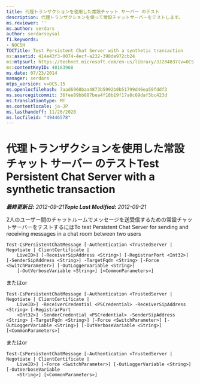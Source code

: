 ```yaml
---
title: 代理トランザクションを使用した常設チャット サーバー のテスト
description: 代理トランザクションを使って常設チャットサーバーをテストします。
ms.reviewer: ''
ms.author: serdars
author: serdarsoysal
f1.keywords:
- NOCSH
TOCTitle: Test Persistent Chat Server with a synthetic transaction
ms:assetid: 414e43f3-0074-4ecf-a232-398de972cb24
ms:mtpsurl: https://technet.microsoft.com/en-us/library/JJ204837(v=OCS.15)
ms:contentKeyID: 48183968
ms.date: 07/23/2014
manager: serdars
mtps_version: v=OCS.15
ms.openlocfilehash: 7aad6960baa4873b5992b0b51799d46ea59fddf3
ms.sourcegitcommit: 36fee89bb887bea4f18b19f17a8c69daf5bc423d
ms.translationtype: MT
ms.contentlocale: ja-JP
ms.lasthandoff: 11/26/2020
ms.locfileid: "49446578"
---
```

# <a name="test-persistent-chat-server-with-a-synthetic-transaction"></a><span data-ttu-id="a5f5d-103">代理トランザクションを使用した常設チャット サーバー のテスト</span><span class="sxs-lookup"><span data-stu-id="a5f5d-103">Test Persistent Chat Server with a synthetic transaction</span></span>

<div data-xmlns="http://www.w3.org/1999/xhtml">

<div class="topic" data-xmlns="http://www.w3.org/1999/xhtml" data-msxsl="urn:schemas-microsoft-com:xslt" data-cs="https://msdn.microsoft.com/">

<div data-asp="https://msdn2.microsoft.com/asp">



</div>

<div id="mainSection">

<div id="mainBody"><span data-ttu-id="a5f5d-104">

<span> </span></span><span class="sxs-lookup"><span data-stu-id="a5f5d-104">

<span> </span></span></span>

<span data-ttu-id="a5f5d-105">_**最終更新日:** 2012-09-21_</span><span class="sxs-lookup"><span data-stu-id="a5f5d-105">_**Topic Last Modified:** 2012-09-21_</span></span>

<span data-ttu-id="a5f5d-106">2人のユーザー間のチャットルームでメッセージを送受信するための常設チャットサーバーをテストするには</span><span class="sxs-lookup"><span data-stu-id="a5f5d-106">To test Persistent Chat Server for sending and receiving messages in a chat room between two users</span></span>

    Test-CsPersistentChatMessage [-Authentication <TrustedServer | Negotiate | ClientCertificate | 
        LiveID>] [-ReceiverSipAddress <String>] [-RegistrarPort <Int32>] [-SenderSipAddress <String>] -TargetFqdn <String> [-Force <SwitchParameter>] [-OutLoggerVariable <String>] 
        [-OutVerboseVariable <String>] [<CommonParameters>]

<span data-ttu-id="a5f5d-107">または</span><span class="sxs-lookup"><span data-stu-id="a5f5d-107">or</span></span>

    Test-CsPersistentChatMessage [-Authentication <TrustedServer | Negotiate | ClientCertificate | 
        LiveID>] -ReceiverCredential <PSCredential> -ReceiverSipAddress <String> [-RegistrarPort 
        <Int32>] -SenderCredential <PSCredential> -SenderSipAddress <String> [-TargetFqdn <String>] [-Force <SwitchParameter>] [-OutLoggerVariable <String>] [-OutVerboseVariable <String>] [<CommonParameters>]

<span data-ttu-id="a5f5d-108">または</span><span class="sxs-lookup"><span data-stu-id="a5f5d-108">or</span></span>

    Test-CsPersistentChatMessage [-Authentication <TrustedServer | Negotiate | ClientCertificate | 
        LiveID>] [-Force <SwitchParameter>] [-OutLoggerVariable <String>] [-OutVerboseVariable 
        <String>] [<CommonParameters>]

<span data-ttu-id="a5f5d-109"></div>

<span> </span>

</div>

</div>

</span><span class="sxs-lookup"><span data-stu-id="a5f5d-109"></div>

<span> </span>

</div>

</div>

</span></span></div>

